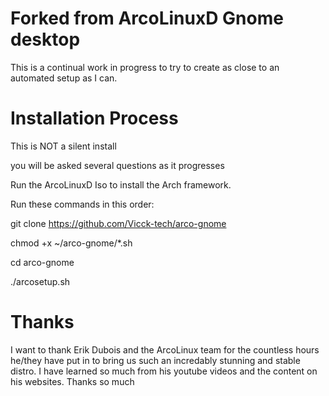 # Forked from ArcoLinuxD Gnome desktop

This is a continual work in progress to try to create as close to an automated setup as I can.

# Installation Process


This is NOT a silent install

you will be asked several questions as it progresses



Run the ArcoLinuxD Iso to install the Arch framework.

Run these commands in this order:


git clone https://github.com/Vicck-tech/arco-gnome

chmod +x ~/arco-gnome/*.sh 

cd arco-gnome

./arcosetup.sh


# Thanks

I want to thank Erik Dubois and the ArcoLinux team for the countless hours he/they have put in to bring us such an incredably stunning and stable distro. I have learned so much from his youtube videos and the content on his websites. Thanks so much
